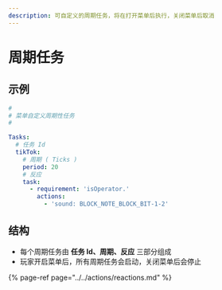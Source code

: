 ```yaml
---
description: 可自定义的周期任务，将在打开菜单后执行，关闭菜单后取消
---
```


# 周期任务

## 示例

```yaml
#
# 菜单自定义周期性任务
#

Tasks:
  # 任务 Id
  tikTok:
    # 周期 ( Ticks )
    period: 20
    # 反应
    task:
      - requirement: 'isOperator.'
        actions:
          - 'sound: BLOCK_NOTE_BLOCK_BIT-1-2'
```

## 结构

* 每个周期任务由 **任务 Id、周期、反应** 三部分组成
* 玩家开启菜单后，所有周期任务会启动，关闭菜单后会停止

{% page-ref page="../../actions/reactions.md" %}



